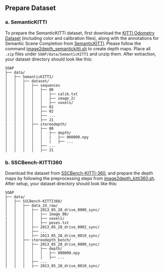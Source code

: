 ## Prepare Dataset

### a. SemanticKITTI
To prepare the SemanticKITTI dataset, first download the [KITTI Odometry Dataset](https://www.cvlibs.net/datasets/kitti/eval_odometry.php) (including color and calibration files), along with the annotations for Semantic Scene Completion from [SemanticKITTI](http://www.semantic-kitti.org/dataset.html#download).
Please follow the command [image2depth_semantickitti.sh](https://github.com/gywns6287/SOAP/blob/main/preprocess/image2depth_semantickitti.sh) to create depth maps. Place all `.zip` files under `SOAP/data/SemanticKITTI` and unzip them. After extraction, your dataset directory should look like this:
```
SOAP
├── data/
│   ├── SemanticKITTI/
│   │   ├── dataset/
│   │   │   ├── sequences
│   │   │   │   ├── 00
│   │   │   │   │   ├── calib.txt
│   │   │   │   │   ├── image_2/
│   │   │   │   │   ├── voxels/
│   │   │   │   ├── 01
│   │   │   │   ├── 02
│   │   │   │   ├── ...
│   │   │   │   ├── 21
|   |   |   ├── stereodepth/
│   │   │   │   ├── 00
│   │   │   │   │   ├── depth/
│   │   │   │   │   |   ├── 000000.npy
│   │   │   │   │   |   ├── ...
│   │   │   │   ├── ...
│   │   │   │   ├── 21
```

### b. SSCBench-KITTI360 
Download the dataset from [SSCBench-KITTI-360](https://github.com/ai4ce/SSCBench), and prepare the depth maps by following the preprocessing steps from [image2depth_kitti360.sh](https://github.com/gywns6287/SOAP/blob/main/preprocess/image2depth_kitti360.sh).  After setup, your dataset directory should look like this:
```
SOAP
├── data/
│   ├── SSCBench-KITTI360/
│   │   ├── data_2d_raw/
│   │   │   ├── 2013_05_28_drive_0000_sync/
|   │   │   │   ├── image_00/
|   │   │   │   ├── voxels/
|   │   │   │   ├── poses.txt
│   │   │   ├── 2013_05_28_drive_0002_sync/
│   │   │   ├── ...
│   │   │   ├── 2013_05_28_drive_0010_sync/
│   │   ├── stereodepth_bench/
│   │   │   ├── 2013_05_28_drive_0000_sync/
|   │   │   │   ├── depth/
│   │   │   │   │   ├── 000000.npy
│   │   │   │   │   ├── ...
│   │   │   ├── ...
│   │   │   ├── 2013_05_28_drive_0010_sync/

```
